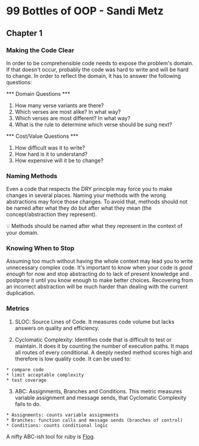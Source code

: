 # 99 Bottles of OOP - Sandi Metz

## Chapter 1

### Making the Code Clear

In order to be comprehensible code needs to expose the problem's domain. If that doesn't occur, probably the code was hard to write and will be hard to change. In order to reflect the domain, it has to answer the following questions:

*** Domain Questions ***

  1. How many verse variants are there?
  2. Which verses are most alike? In what way?
  3. Which verses are most different? In what way?
  4. What is the rule to determine which verse should be sung next?

*** Cost/Value Questions ***

  1. How difficult was it to write?
  2. How hard is it to understand?
  3. How expensive will it be to change?

### Naming Methods

  Even a code that respects the DRY principle may force you to make changes in
several places. Naming your methods with the wrong abstractions may force those
changes. To avoid that, methods should not be named after what they do but after
what they mean (the concept/abstraction they represent).

💡 Methods should be named after what they represent in the context of your domain.

### Knowing When to Stop

  Assuming too much without having the whole context may lead you to write
unnecessary complex code. It's important to know when your code is *good enough*
for now and stop abstracting do to lack of present knowledge and postpone it
until you know enough to make better choices. Recovering from an incorrect
abstraction will be much harder than dealing with the current duplication.

### Metrics

  1. SLOC: Source Lines of Code. It measures code volume but lacks answers on
  quality and efficiency.

  2. Cyclomatic Complexity: Identifies code that is difficult to test or maintain.
  It does it by counting the number of execution paths. It maps all routes of every
  conditional. A deeply nested method scores high and therefore is low quality code.
  It can be used to:

    * compare code
    * limit acceptable complexity
    * test coverage

  3. ABC: Assignments, Branches and Conditions. This metric measures variable
  assignment and message sends, that Cyclomatic Complexity fails to do.

    * Assignments: counts variable assignments
    * Branches: function calls and message sends (branches of control)
    * Conditions: counts conditional logic

  A nifty ABC-ish tool for ruby is [Flog](https://ruby.sadi.st/Flog.html).
